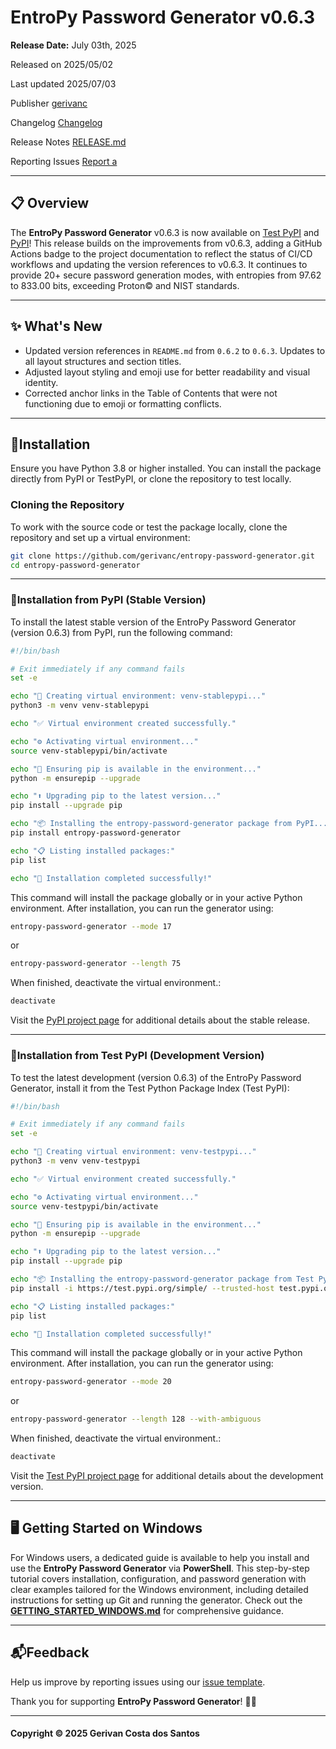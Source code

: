 # EntroPy Password Generator v0.6.3

**Release Date:** July 03th, 2025

Released on 	2025/05/02 	

Last updated 	2025/07/03 

Publisher 	[gerivanc](https://github.com/gerivanc/)

Changelog [Changelog](https://github.com/gerivanc/entropy-password-generator/blob/main/CHANGELOG.md)

Release Notes [RELEASE.md](https://github.com/gerivanc/entropy-password-generator/blob/main/RELEASE.md)

Reporting Issues	[Report a](https://github.com/gerivanc/entropy-password-generator/issues/new/choose)

---

## 📋 Overview
The **EntroPy Password Generator** v0.6.3 is now available on [Test PyPI](https://test.pypi.org/project/entropy-password-generator/) and [PyPI](https://pypi.org/project/entropy-password-generator/)! This release builds on the improvements from v0.6.3, adding a GitHub Actions badge to the project documentation to reflect the status of CI/CD workflows and updating the version references to v0.6.3. It continues to provide 20+ secure password generation modes, with entropies from 97.62 to 833.00 bits, exceeding Proton© and NIST standards.

---

## ✨ What's New
- Updated version references in `README.md` from `0.6.2` to `0.6.3`. Updates to all layout structures and section titles. 
- Adjusted layout styling and emoji use for better readability and visual identity.
- Corrected anchor links in the Table of Contents that were not functioning due to emoji or formatting conflicts. 

---

## 🔧Installation
Ensure you have Python 3.8 or higher installed. You can install the package directly from PyPI or TestPyPI, or clone the repository to test locally.

### Cloning the Repository
To work with the source code or test the package locally, clone the repository and set up a virtual environment:

```bash
git clone https://github.com/gerivanc/entropy-password-generator.git
cd entropy-password-generator
```

---

### 🔧Installation from PyPI (Stable Version)
To install the latest stable version of the EntroPy Password Generator (version 0.6.3) from PyPI, run the following command:

```bash
#!/bin/bash

# Exit immediately if any command fails
set -e

echo "🔧 Creating virtual environment: venv-stablepypi..."
python3 -m venv venv-stablepypi

echo "✅ Virtual environment created successfully."

echo "⚙️ Activating virtual environment..."
source venv-stablepypi/bin/activate

echo "🔄 Ensuring pip is available in the environment..."
python -m ensurepip --upgrade

echo "⬆️ Upgrading pip to the latest version..."
pip install --upgrade pip

echo "📦 Installing the entropy-password-generator package from PyPI..."
pip install entropy-password-generator

echo "📋 Listing installed packages:"
pip list

echo "🚀 Installation completed successfully!"
```

This command will install the package globally or in your active Python environment. After installation, you can run the generator using:

```bash
entropy-password-generator --mode 17
```

or

```bash
entropy-password-generator --length 75
```

When finished, deactivate the virtual environment.:
   ```bash
   deactivate
   ```

Visit the [PyPI project page](https://pypi.org/project/entropy-password-generator/) for additional details about the stable release.

---

### 🔧Installation from Test PyPI (Development Version)
To test the latest development (version 0.6.3) of the EntroPy Password Generator, install it from the Test Python Package Index (Test PyPI):

```bash
#!/bin/bash

# Exit immediately if any command fails
set -e

echo "🔧 Creating virtual environment: venv-testpypi..."
python3 -m venv venv-testpypi

echo "✅ Virtual environment created successfully."

echo "⚙️ Activating virtual environment..."
source venv-testpypi/bin/activate

echo "🔄 Ensuring pip is available in the environment..."
python -m ensurepip --upgrade

echo "⬆️ Upgrading pip to the latest version..."
pip install --upgrade pip

echo "📦 Installing the entropy-password-generator package from Test PyPI..."
pip install -i https://test.pypi.org/simple/ --trusted-host test.pypi.org entropy-password-generator

echo "📋 Listing installed packages:"
pip list

echo "🚀 Installation completed successfully!"
```

This command will install the package globally or in your active Python environment. After installation, you can run the generator using:

```bash
entropy-password-generator --mode 20
```

or

```bash
entropy-password-generator --length 128 --with-ambiguous
```

When finished, deactivate the virtual environment.:
   ```bash
   deactivate
   ```

Visit the [Test PyPI project page](https://test.pypi.org/project/entropy-password-generator/) for additional details about the development version.

---

## 🖥️ Getting Started on Windows
For Windows users, a dedicated guide is available to help you install and use the **EntroPy Password Generator** via **PowerShell**. This step-by-step tutorial covers installation, configuration, and password generation with clear examples tailored for the Windows environment, including detailed instructions for setting up Git and running the generator. Check out the [**GETTING_STARTED_WINDOWS.md**](https://github.com/gerivanc/entropy-password-generator/blob/main/GETTING_STARTED_WINDOWS.md) for comprehensive guidance.

---

## 📬Feedback
Help us improve by reporting issues using our [issue template](https://github.com/gerivanc/entropy-password-generator/blob/main/.github/ISSUE_TEMPLATE/issue_template.md).

Thank you for supporting **EntroPy Password Generator**! 🚀🔑

---

#### Copyright © 2025 Gerivan Costa dos Santos
